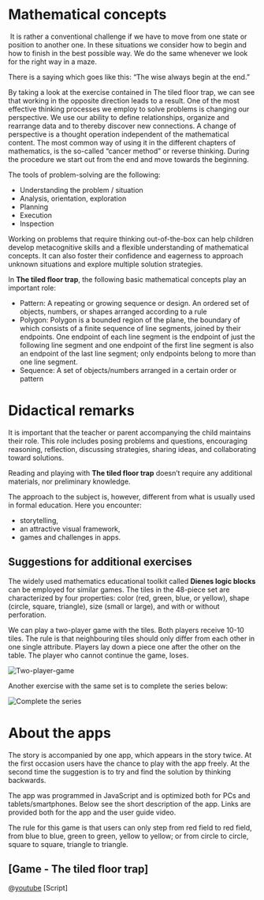 # Mathematical concepts
​
It is rather a conventional challenge if we have to move from one state or position to another one. In these situations we consider how to begin and how to finish in the best possible way. We do the same whenever we look for the right way in a maze. 

There is a saying which goes like this: “The wise always begin at the end.” 

By taking a look at the exercise contained in The tiled floor trap, we can see that working in the opposite direction leads to a result. One of the most effective thinking processes we employ to solve problems is changing our perspective. We use our ability to define relationships, organize and rearrange data and to thereby discover new connections. A change of perspective is a thought operation independent of the mathematical content. The most common way of using it in the different chapters of mathematics, is the so-called “cancer method” or reverse thinking. During the procedure we start out from the end and move towards the beginning. 

The tools of problem-solving are the following:
+ Understanding the problem / situation
+ Analysis, orientation, exploration
+ Planning
+ Execution
+ Inspection

Working on problems that require thinking out-of-the-box can help children develop metacognitive skills and a flexible understanding of mathematical concepts. It can also foster their confidence and eagerness to approach unknown situations and explore multiple solution strategies.

In **The tiled floor trap**, the following basic mathematical concepts play an important role:

+ Pattern: A repeating or growing sequence or design. An ordered set of objects, numbers, or shapes arranged according to a rule
+ Polygon: Polygon is a bounded region of the plane, the boundary of which consists of a finite sequence of line segments, joined by their endpoints. One endpoint of each line segment is the endpoint of just the following line segment and one endpoint of the first line segment is also an endpoint of the last line segment; only endpoints belong to more than one line segment.
+ Sequence: A set of objects/numbers arranged in a certain order or pattern

# Didactical remarks

It is important that the teacher or parent accompanying the child maintains their role. This role includes posing problems and questions, encouraging reasoning, reflection, discussing strategies, sharing ideas, and collaborating toward solutions.

Reading and playing with **The tiled floor trap** doesn’t require any additional materials, nor preliminary knowledge. 

The approach to the subject is, however, different from what is usually used in formal education. Here you encounter: 
+ storytelling,
+ an attractive visual framework,
+ games and challenges in apps.


## Suggestions for additional exercises
The widely used mathematics educational toolkit called **Dienes logic blocks** can be employed for similar games. The tiles in the 48-piece set are characterized by four properties: color (red, green, blue, or yellow), shape (circle, square, triangle), size (small or large), and with or without perforation.

We can play a two-player game with the tiles. Both players receive 10-10 tiles. The rule is that neighbouring tiles should only differ from each other in one single attribute. Players lay down a piece one after the other on the table. The player who cannot continue the game, loses. 

![Two-player-game](/stories/logi-2/img/dienes1.png)

Another exercise with the same set is to complete the series below:

![Complete the series](/stories/logi-2/img/dienes2.png)

# About the apps

The story is accompanied by one app, which appears in the story twice. At the first occasion users have the chance to play with the app freely. At the second time the suggestion is to try and find the solution by thinking backwards.

The app was programmed in JavaScript and is optimized both for PCs and tablets/smartphones. Below see the short description of the app. Links are provided both for the app and the user guide video. 

The rule for this game is that users can only step from red field to red field, from blue to blue, green to green, yellow to yellow; or from circle to circle, square to square, triangle to triangle. 


## [Game - The tiled floor trap]

@[youtube](ORR614pbLzk)
[Script]
